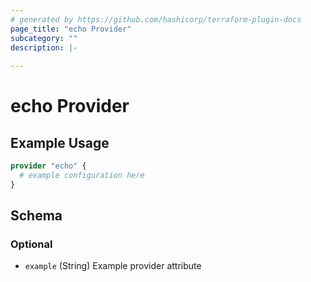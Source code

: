 ```yaml
---
# generated by https://github.com/hashicorp/terraform-plugin-docs
page_title: "echo Provider"
subcategory: ""
description: |-
  
---
```


# echo Provider



## Example Usage

```terraform
provider "echo" {
  # example configuration here
}
```

<!-- schema generated by tfplugindocs -->
## Schema

### Optional

- `example` (String) Example provider attribute
